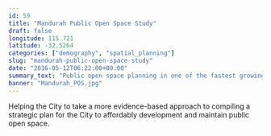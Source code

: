 ```yaml
---
id: 59
title: "Mandurah Public Open Space Study"
draft: false
longitude: 115.721
latitude: -32.5264
categories: ["demography", "spatial_planning"]
slug: "mandurah-public-open-space-study"
date: "2016-05-12T06:22:00+00:00"
summary_text: "Public open space planning in one of the fastest growing municipalities in Australia"
banner: "Mandurah_POS.jpg"
---
```


Helping the City to take a more evidence-based approach to compiling a strategic plan for the City to affordably development and maintain public open space.&nbsp;

